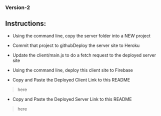 ### Version-2

## Instructions:
- Using the command line, copy the server folder into a NEW project
- Commit that project to githubDeploy the server site to Heroku

- Update the client/main.js to do a fetch request to the deployed server site
- Using the command line, deploy this client site to Firebase

- Copy and Paste the Deployed Client Link to this README
> here

- Copy and Paste the Deployed Server Link to this README
> here
